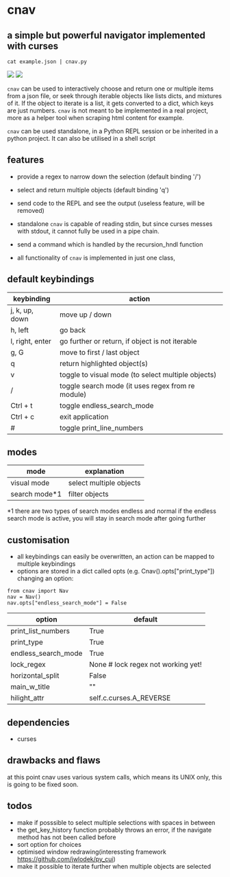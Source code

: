 cnav 
====
## a simple but powerful navigator implemented with curses

`cat example.json | cnav.py`

![](https://imgur.com/5KAiEZ9.gif)
![](https://i.imgur.com/6idnPhj.gif)

`cnav` can be used to interactively choose and return one or multiple items from a json file,
or seek through iterable objects like lists dicts, and mixtures of it.
If the object to iterate is a list, it gets converted to a dict, which keys are just numbers.
`cnav` is not meant to be implemented in a real project, more as a helper tool
when scraping html content for example.

`cnav` can be used standalone, in a Python REPL session or be inherited in a python project.
It can also be utilised in a shell script 

## features
- provide a regex to narrow down the selection (default binding '/')
- select and return multiple objects (default binding 'q')
- send code to the REPL and see the output (useless feature, will be removed)

- standalone `cnav` is capable of reading stdin, but since curses messes with stdout, 
it cannot fully be used in a pipe chain.
- send a command which is handled by the recursion_hndl function
- all functionality of `cnav` is implemented in just one class,

## default keybindings 
| keybinding      | action                                             |
|-----------------|----------------------------------------------------|
| j, k, up, down  | move up / down                                     |
| h, left         | go back                                            |
| l, right, enter | go further or return, if object is not iterable    |
| g, G            | move to first / last object                        |
| q               | return highlighted object(s)                       |
| v               | toggle to visual mode (to select multiple objects) |
| /               | toggle search mode (it uses regex from re module)  |
| Ctrl + t        | toggle endless_search_mode                         |
| Ctrl + c        | exit application                                   |
| #               | toggle print_line_numbers                          |

## modes 
| mode          | explanation             |
|---------------|-------------------------|
| visual mode   | select multiple objects |
| search mode*1 | filter objects          |

*1 there are two types of search modes endless and normal
if the endless search mode is active, you will stay in search mode after going further


## customisation
- all keybindings can easily be overwritten, an action can be mapped to multiple keybindings
- options are stored in a dict called opts (e.g. Cnav().opts["print_type"])
changing an option:
```
from cnav import Nav
nav = Nav()
nav.opts["endless_search_mode"] = False
```

| option              | default                            |
|---------------------|------------------------------------|
| print_list_numbers  | True                               |
| print_type          | True                               |
| endless_search_mode | True                               |
| lock_regex          | None # lock regex not working yet! |
| horizontal_split    | False                              |
| main_w_title        | "<cnav>"                           |
| hilight_attr        | self.c.curses.A_REVERSE            |


## dependencies
- curses 

## drawbacks and flaws
at this point cnav uses various system calls, which means its UNIX only,
this is going to be fixed soon.

## todos
- make if posssible to select multiple selections with spaces in between
- the get_key_history function probably throws an error, if the navigate method has not been called before
- sort option for choices
- optimised window redrawing(interessting framework https://github.com/jwlodek/py_cui)
- make it possible to iterate further when multiple objects are selected 
